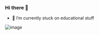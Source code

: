 ### Hi there 👋

<!--
**kamilchulakov/kamilchulakov** is a ✨ _special_ ✨ repository because its `README.md` (this file) appears on your GitHub profile.

Here are some ideas to get you started:

- 🔭 I’m currently working on ...
- 🌱 I’m currently learning ...
- 👯 I’m looking to collaborate on ...
- 🤔 I’m looking for help with ...
- 💬 Ask me about ...
- 📫 How to reach me: ...
- 😄 Pronouns: ...
- ⚡ Fun fact: ...
-->

- 🌱 I’m currently stuck on educational stuff

![image](https://user-images.githubusercontent.com/45203116/153231477-831fb32d-2387-4735-a845-1e8b35c3c5c7.png)

